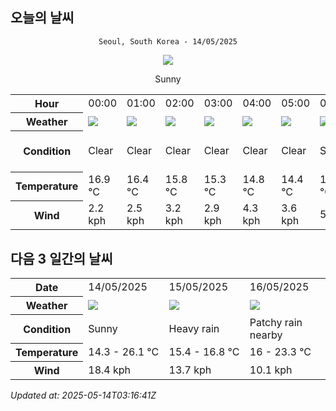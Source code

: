 ## 오늘의 날씨
<div align="center">

`Seoul, South Korea - 14/05/2025`

<img src="https://cdn.weatherapi.com/weather/64x64/day/113.png"/>

Sunny

</div>


<table>
    <tr>
        <th>Hour</th>
        <td>00:00</td><td>01:00</td><td>02:00</td><td>03:00</td><td>04:00</td><td>05:00</td><td>06:00</td><td>07:00</td><td>08:00</td><td>09:00</td><td>10:00</td><td>11:00</td><td>12:00</td><td>13:00</td><td>14:00</td><td>15:00</td><td>16:00</td><td>17:00</td><td>18:00</td><td>19:00</td><td>20:00</td><td>21:00</td><td>22:00</td><td>23:00</td>
    </tr>
    <tr>
        <th>Weather</th>
        <td><img src="https://cdn.weatherapi.com/weather/64x64/night/113.png"></img></td><td><img src="https://cdn.weatherapi.com/weather/64x64/night/113.png"></img></td><td><img src="https://cdn.weatherapi.com/weather/64x64/night/113.png"></img></td><td><img src="https://cdn.weatherapi.com/weather/64x64/night/113.png"></img></td><td><img src="https://cdn.weatherapi.com/weather/64x64/night/113.png"></img></td><td><img src="https://cdn.weatherapi.com/weather/64x64/night/113.png"></img></td><td><img src="https://cdn.weatherapi.com/weather/64x64/day/113.png"></img></td><td><img src="https://cdn.weatherapi.com/weather/64x64/day/113.png"></img></td><td><img src="https://cdn.weatherapi.com/weather/64x64/day/113.png"></img></td><td><img src="https://cdn.weatherapi.com/weather/64x64/day/113.png"></img></td><td><img src="https://cdn.weatherapi.com/weather/64x64/day/113.png"></img></td><td><img src="https://cdn.weatherapi.com/weather/64x64/day/113.png"></img></td><td><img src="https://cdn.weatherapi.com/weather/64x64/day/113.png"></img></td><td><img src="https://cdn.weatherapi.com/weather/64x64/day/116.png"></img></td><td><img src="https://cdn.weatherapi.com/weather/64x64/day/116.png"></img></td><td><img src="https://cdn.weatherapi.com/weather/64x64/day/116.png"></img></td><td><img src="https://cdn.weatherapi.com/weather/64x64/day/119.png"></img></td><td><img src="https://cdn.weatherapi.com/weather/64x64/day/116.png"></img></td><td><img src="https://cdn.weatherapi.com/weather/64x64/day/116.png"></img></td><td><img src="https://cdn.weatherapi.com/weather/64x64/day/116.png"></img></td><td><img src="https://cdn.weatherapi.com/weather/64x64/night/122.png"></img></td><td><img src="https://cdn.weatherapi.com/weather/64x64/night/113.png"></img></td><td><img src="https://cdn.weatherapi.com/weather/64x64/night/116.png"></img></td><td><img src="https://cdn.weatherapi.com/weather/64x64/night/176.png"></img></td>
    </tr>
    <tr>
        <th>Condition</th>
        <td width="200px">Clear </td><td width="200px">Clear </td><td width="200px">Clear </td><td width="200px">Clear </td><td width="200px">Clear </td><td width="200px">Clear </td><td width="200px">Sunny</td><td width="200px">Sunny</td><td width="200px">Sunny</td><td width="200px">Sunny</td><td width="200px">Sunny</td><td width="200px">Sunny</td><td width="200px">Sunny</td><td width="200px">Partly Cloudy </td><td width="200px">Partly Cloudy </td><td width="200px">Partly Cloudy </td><td width="200px">Cloudy </td><td width="200px">Partly Cloudy </td><td width="200px">Partly Cloudy </td><td width="200px">Partly Cloudy </td><td width="200px">Overcast </td><td width="200px">Clear </td><td width="200px">Partly Cloudy </td><td width="200px">Patchy rain nearby</td>
    </tr>
    <tr>
        <th>Temperature</th>
        <td>16.9 °C</td><td>16.4 °C</td><td>15.8 °C</td><td>15.3 °C</td><td>14.8 °C</td><td>14.4 °C</td><td>14.3 °C</td><td>16.3 °C</td><td>18.6 °C</td><td>20.6 °C</td><td>22.6 °C</td><td>24 °C</td><td>26.1 °C</td><td>25.5 °C</td><td>26.1 °C</td><td>25.9 °C</td><td>25.2 °C</td><td>24.1 °C</td><td>23.2 °C</td><td>21.8 °C</td><td>20.5 °C</td><td>19.8 °C</td><td>19.4 °C</td><td>19.3 °C</td>
    </tr>
    <tr>
        <th>Wind</th>
        <td>2.2 kph</td><td>2.5 kph</td><td>3.2 kph</td><td>2.9 kph</td><td>4.3 kph</td><td>3.6 kph</td><td>5 kph</td><td>4 kph</td><td>2.9 kph</td><td>6.1 kph</td><td>9 kph</td><td>11.2 kph</td><td>14.8 kph</td><td>15.5 kph</td><td>16.9 kph</td><td>18.4 kph</td><td>18.4 kph</td><td>16.9 kph</td><td>15.1 kph</td><td>12.2 kph</td><td>10.1 kph</td><td>9 kph</td><td>8.3 kph</td><td>8.3 kph</td>
    </tr>
</table>


## 다음 3 일간의 날씨


<table>
    <tr>
        <th>Date</th>
        <td>14/05/2025</td><td>15/05/2025</td><td>16/05/2025</td>
    </tr>
    <tr>
        <th>Weather</th>
        <td><img src="https://cdn.weatherapi.com/weather/64x64/day/113.png"/></td><td><img src="https://cdn.weatherapi.com/weather/64x64/day/308.png"/></td><td><img src="https://cdn.weatherapi.com/weather/64x64/day/176.png"/></td>
    </tr>
    <tr>
        <th>Condition</th>
        <td width="200px">Sunny</td><td width="200px">Heavy rain</td><td width="200px">Patchy rain nearby</td>
    </tr>
    <tr>
        <th>Temperature</th>
        <td>14.3 -  26.1 °C</td><td>15.4 -  16.8 °C</td><td>16 -  23.3 °C</td>
    </tr>
    <tr>
        <th>Wind</th>
        <td>18.4 kph</td><td>13.7 kph</td><td>10.1 kph</td>
    </tr>
</table>


*Updated at: 2025-05-14T03:16:41Z*
